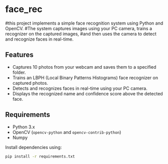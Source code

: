 # face_rec
#this project implements a simple face recognition system using Python and OpenCV.
#The system captures images using your PC camera, trains a recognizer on the captured images,
  #and then uses the camera to detect and recognize faces in real-time.

  
## Features

- Captures 10 photos from your webcam and saves them to a specified folder.
- Trains an LBPH (Local Binary Patterns Histograms) face recognizer on captured photos.
- Detects and recognizes faces in real-time using your PC camera.
- Displays the recognized name and confidence score above the detected face.

## Requirements

- Python 3.x
- OpenCV (`opencv-python` and `opencv-contrib-python`)
- Numpy

Install dependencies using:
```bash
pip install -r requirements.txt

